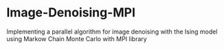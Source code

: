 # Image-Denoising-MPI
Implementing a parallel algorithm for image denoising with the Ising model using Markow Chain Monte Carlo with MPI library
